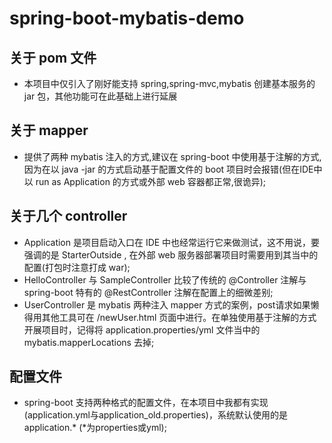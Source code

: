 # spring-boot-mybatis-demo
## 关于 pom 文件
* 本项目中仅引入了刚好能支持 spring,spring-mvc,mybatis 创建基本服务的 jar 包，其他功能可在此基础上进行延展
## 关于 mapper
* 提供了两种 mybatis 注入的方式,建议在 spring-boot 中使用基于注解的方式,因为在以 java -jar 的方式启动基于配置文件的 boot 项目时会报错(但在IDE中以 run as Application
的方式或外部 web 容器都正常,很诡异);
## 关于几个 controller
* Application 是项目启动入口在 IDE 中也经常运行它来做测试，这不用说，要强调的是 StarterOutside , 在外部 web 服务器部署项目时需要用到其当中的配置(打包时注意打成 war);
* HelloController 与 SampleController 比较了传统的 @Controller 注解与 spring-boot 特有的 @RestController 注解在配置上的细微差别;
* UserController 是 mybatis 两种注入 mapper 方式的案例，post请求如果懒得用其他工具可在 /newUser.html 页面中进行。在单独使用基于注解的方式开展项目时，记得将 application.properties/yml 文件当中的 mybatis.mapperLocations
去掉;
## 配置文件
* spring-boot 支持两种格式的配置文件，在本项目中我都有实现(application.yml与application_old.properties)，系统默认使用的是 application.* (*为properties或yml);
